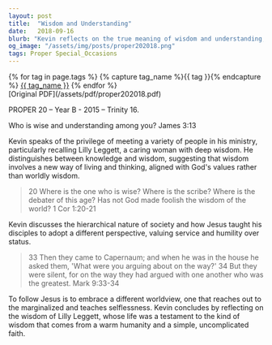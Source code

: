 ```yaml
---
layout: post
title:  "Wisdom and Understanding"
date:   2018-09-16
blurb: "Kevin reflects on the true meaning of wisdom and understanding, contrasting it with mere knowledge. He shares the story of Lilly Leggett, a woman of profound insight and care, who exemplified wisdom in her simple yet impactful life. The sermon draws from the Letter of James and the teachings of Jesus to emphasize a life of service and humility, challenging the worldly pursuit of status and power."
og_image: "/assets/img/posts/proper202018.png"
tags: Proper Special_Occasions
---    
```

<div class="tag-pills">
  {% for tag in page.tags %}
    {% capture tag_name %}{{ tag }}{% endcapture %}
    <a href="{{ site.baseurl }}/tag/{{ tag_name }}" class="tag-pill">{{ tag_name }}</a>
  {% endfor %}
</div>
[Original PDF](/assets/pdf/proper202018.pdf)

PROPER 20 – Year B - 2015 – Trinity 16.

Who is wise and understanding among you? James 3:13

Kevin speaks of the privilege of meeting a variety of people in his ministry, particularly recalling Lilly Leggett, a caring woman with deep wisdom. He distinguishes between knowledge and wisdom, suggesting that wisdom involves a new way of living and thinking, aligned with God's values rather than worldly wisdom.

> 20 Where is the one who is wise? Where is the scribe? Where is the debater of this age? Has not God made foolish the wisdom of the world? 1 Cor 1:20-21

Kevin discusses the hierarchical nature of society and how Jesus taught his disciples to adopt a different perspective, valuing service and humility over status.

> 33 Then they came to Capernaum; and when he was in the house he asked them, 'What were you arguing about on the way?' 34 But they were silent, for on the way they had argued with one another who was the greatest. Mark 9:33-34

To follow Jesus is to embrace a different worldview, one that reaches out to the marginalized and teaches selflessness. Kevin concludes by reflecting on the wisdom of Lilly Leggett, whose life was a testament to the kind of wisdom that comes from a warm humanity and a simple, uncomplicated faith.

